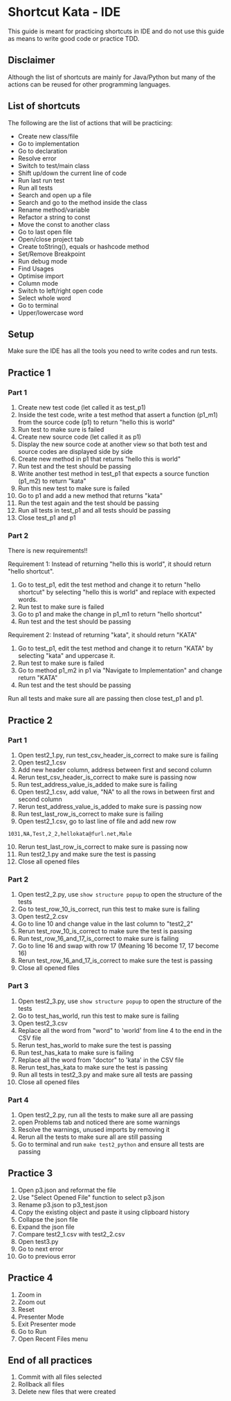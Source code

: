 # Shortcut Kata - IDE

This guide is meant for practicing shortcuts in IDE and do not use this guide as means to write good code or practice TDD.

## Disclaimer

Although the list of shortcuts are mainly for Java/Python but many of the actions can be reused for other programming languages.

## List of shortcuts

The following are the list of actions that will be practicing:

* Create new class/file
* Go to implementation
* Go to declaration
* Resolve error
* Switch to test/main class
* Shift up/down the current line of code
* Run last run test
* Run all tests
* Search and open up a file
* Search and go to the method inside the class
* Rename method/variable
* Refactor a string to const
* Move the const to another class
* Go to last open file
* Open/close project tab
* Create toString(), equals or hashcode method
* Set/Remove Breakpoint
* Run debug mode
* Find Usages
* Optimise import
* Column mode
* Switch to left/right open code
* Select whole word
* Go to terminal
* Upper/lowercase word

## Setup

Make sure the IDE has all the tools you need to write codes and run tests.

## Practice 1

### Part 1

1. Create new test code (let called it as test_p1)
2. Inside the test code, write a test method that assert a function (p1_m1) from the source code (p1) to return "hello this is world"
3. Run test to make sure is failed
4. Create new source code (let called it as p1)
5. Display the new source code at another view so that both test and source codes are displayed side by side
6. Create new method in p1 that returns "hello this is world"
7. Run test and the test should be passing
8. Write another test method in test_p1 that expects a source function (p1_m2) to return "kata"
9. Run this new test to make sure is failed
10. Go to p1 and add a new method that returns "kata"
11. Run the test again and the test should be passing
12. Run all tests in test_p1 and all tests should be passing
13. Close test_p1 and p1

### Part 2

There is new requirements!! 

Requirement 1: Instead of returning "hello this is world", it should return "hello shortcut".

1. Go to test_p1, edit the test method and change it to return "hello shortcut" by selecting "hello this is world" and replace with expected words.
2. Run test to make sure is failed
3. Go to p1 and make the change in p1_m1 to return "hello shortcut"
4. Run test and the test should be passing

Requirement 2: Instead of returning "kata", it should return "KATA"

1. Go to test_p1, edit the test method and change it to return "KATA" by selecting "kata" and uppercase it.
2. Run test to make sure is failed
3. Go to method p1_m2 in p1 via "Navigate to Implementation" and change return "KATA"
4. Run test and the test should be passing

Run all tests and make sure all are passing then close test_p1 and p1.

## Practice 2

### Part 1

1. Open test2_1.py, run test_csv_header_is_correct to make sure is failing
2. Open test2_1.csv
3. Add new header column, address between first and second column
4. Rerun test_csv_header_is_correct to make sure is passing now 
5. Run test_address_value_is_added to make sure is failing
6. Open test2_1.csv, add value, "NA" to all the rows in between first and second column
7. Rerun test_address_value_is_added to make sure is passing now
8. Run test_last_row_is_correct to make sure is failing
9. Open test2_1.csv, go to last line of file and add new row
```
1031,NA,Test,2_2,hellokata@furl.net,Male
```
10. Rerun test_last_row_is_correct to make sure is passing now
11. Run test2_1.py and make sure the test is passing
12. Close all opened files

### Part 2

1. Open test2_2.py, use `show structure popup` to open the structure of the tests
2. Go to test_row_10_is_correct, run this test to make sure is failing
3. Open test2_2.csv
4. Go to line 10 and change value in the last column to "test2_2"
5. Rerun test_row_10_is_correct to make sure the test is passing
6. Run test_row_16_and_17_is_correct to make sure is failing
7. Go to line 16 and swap with row 17 (Meaning 16 become 17, 17 become 16)
8. Rerun test_row_16_and_17_is_correct to make sure the test is passing
9. Close all opened files

### Part 3

1. Open test2_3.py, use `show structure popup` to open the structure of the tests
2. Go to test_has_world, run this test to make sure is failing
3. Open test2_3.csv
4. Replace all the word from "word" to 'world' from line 4 to the end in the CSV file
5. Rerun test_has_world to make sure the test is passing
6. Run test_has_kata to make sure is failing
7. Replace all the word from "doctor" to 'kata' in the CSV file
8. Rerun test_has_kata to make sure the test is passing
9. Run all tests in test2_3.py and make sure all tests are passing 
10. Close all opened files

### Part 4

1. Open test2_2.py, run all the tests to make sure all are passing
2. open Problems tab and noticed there are some warnings
3. Resolve the warnings, unused imports by removing it
4. Rerun all the tests to make sure all are still passing
5. Go to terminal and run `make test2_python` and ensure all tests are passing

## Practice 3

1. Open p3.json and reformat the file
2. Use "Select Opened File" function to select p3.json
3. Rename p3.json to p3_test.json
4. Copy the existing object and paste it using clipboard history
5. Collapse the json file
6. Expand the json file
7. Compare test2_1.csv with test2_2.csv
8. Open test3.py
9. Go to next error
10. Go to previous error

## Practice 4

1. Zoom in
2. Zoom out
3. Reset
4. Presenter Mode
5. Exit Presenter mode
6. Go to Run
7. Open Recent Files menu

## End of all practices

1. Commit with all files selected
2. Rollback all files
3. Delete new files that were created
